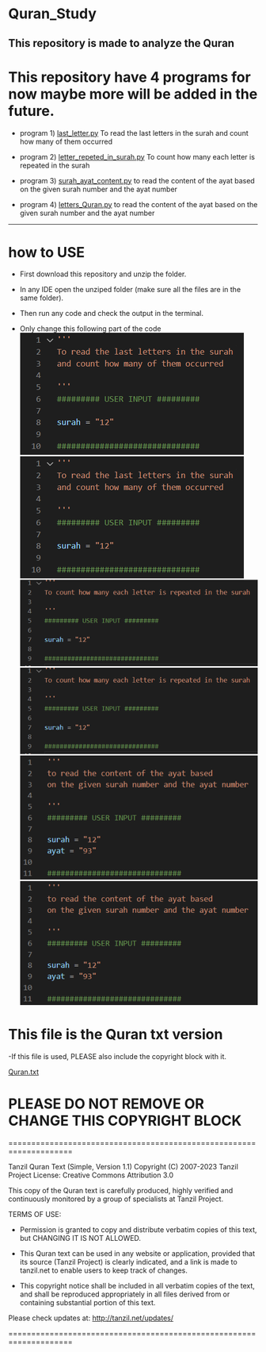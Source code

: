 # Quran_Study
This repository is made to analyze the Quran
---

# This repository have 4 programs for now maybe more will be added in the future.
  
- program 1) [last_letter.py](last_letter.py)
    To read the last letters in the surah
    and count how many of them occurred

- program 2) [letter_repeted_in_surah.py](letter_repeted_in_surah.py)
    To count how many each letter is repeated in the surah

- program 3) [surah_ayat_content.py](surah_ayat_content.py)
    to read the content of the ayat based
    on the given surah number and the ayat number

- program 4) [letters_Quran.py](letters_Quran.py)
    to read the content of the ayat based
    on the given surah number and the ayat number
  
---

# how to USE

- First download this repository and unzip the folder.

- In any IDE open the unziped folder (make sure all the files are in the same folder).

- Then run any code and check the output in the terminal. 

- Only change this following part of the code 
![last_letter](assets/last_letter.png) ![last_letter](assets/last_letter.png)
![last_letter](assets/letter_repeted_in_surah.png) ![last_letter](assets/letter_repeted_in_surah.png)
![last_letter](assets/surah_ayat_content.png) ![last_letter](assets/surah_ayat_content.png)

# This file is the Quran txt version
-If this file is used, PLEASE also include the copyright block with it.

[Quran.txt](Quran.txt)

# PLEASE DO NOT REMOVE OR CHANGE THIS COPYRIGHT BLOCK
====================================================================

  Tanzil Quran Text (Simple, Version 1.1)
  Copyright (C) 2007-2023 Tanzil Project
  License: Creative Commons Attribution 3.0

  This copy of the Quran text is carefully produced, highly 
  verified and continuously monitored by a group of specialists 
  at Tanzil Project.

  TERMS OF USE:

  - Permission is granted to copy and distribute verbatim copies 
    of this text, but CHANGING IT IS NOT ALLOWED.

  - This Quran text can be used in any website or application, 
    provided that its source (Tanzil Project) is clearly indicated, 
    and a link is made to tanzil.net to enable users to keep
    track of changes.

  - This copyright notice shall be included in all verbatim copies 
    of the text, and shall be reproduced appropriately in all files 
    derived from or containing substantial portion of this text.

  Please check updates at: http://tanzil.net/updates/

====================================================================
